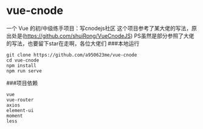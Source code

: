 # vue-cnode
一个 Vue 的初/中级练手项目：写cnodejs社区
这个项目参考了某大佬的写法，原出处是(https://github.com/shuiRong/VueCnodeJS)
PS虽然是部分参照了大佬的写法，也要留下star在走啊，各位大佬们
###本地运行
```
git clone https://github.com/a950623me/vue-cnode
cd vue-cnode
npm install
npm run serve
```
###项目依赖
```
vue
vue-router
axios
element-ui
moment
less
```
